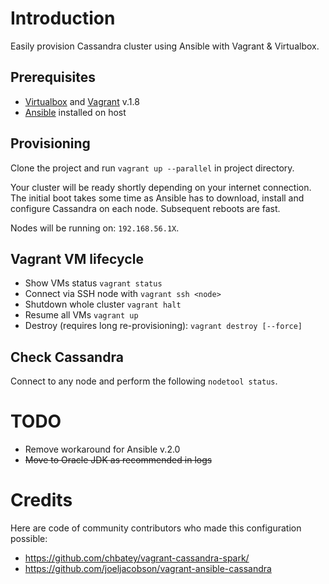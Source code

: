 # Introduction

Easily provision Cassandra cluster using Ansible with Vagrant & Virtualbox.

## Prerequisites

* [Virtualbox](https://www.virtualbox.org/) and [Vagrant](https://www.vagrantup.com/downloads) v.1.8
* [Ansible](http://docs.ansible.com/intro_installation.html) installed on host

## Provisioning

Clone the project and run `vagrant up --parallel` in project directory.

Your cluster will be ready shortly depending on your internet connection. The initial boot takes some time as Ansible has to download, install and configure Cassandra on each node. Subsequent reboots are fast.

Nodes will be running on: `192.168.56.1X`.

## Vagrant VM lifecycle

- Show VMs status `vagrant status`
- Connect via SSH node with `vagrant ssh <node>`
- Shutdown whole cluster `vagrant halt`
- Resume all VMs `vagrant up`
- Destroy (requires long re-provisioning): `vagrant destroy [--force]`

## Check Cassandra

Connect to any node and perform the following `nodetool status`.

# TODO

- Remove workaround for Ansible v.2.0
- ~~Move to Oracle JDK as recommended in logs~~

# Credits

Here are code of community contributors who made this configuration possible:

- https://github.com/chbatey/vagrant-cassandra-spark/
- https://github.com/joeljacobson/vagrant-ansible-cassandra
